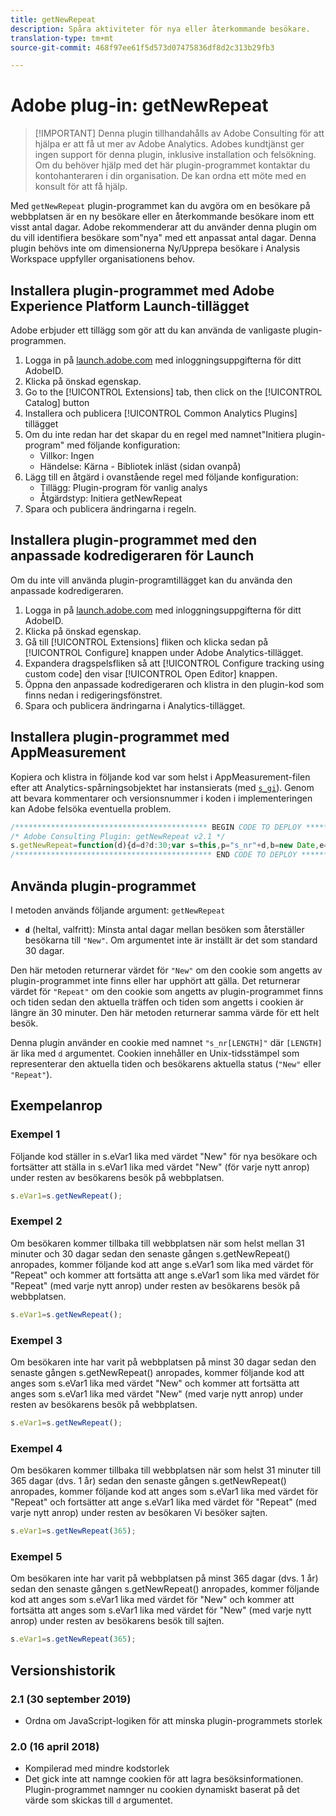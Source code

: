 ```yaml
---
title: getNewRepeat
description: Spåra aktiviteter för nya eller återkommande besökare.
translation-type: tm+mt
source-git-commit: 468f97ee61f5d573d07475836df8d2c313b29fb3

---
```



# Adobe plug-in: getNewRepeat

> [!IMPORTANT] Denna plugin tillhandahålls av Adobe Consulting för att hjälpa er att få ut mer av Adobe Analytics. Adobes kundtjänst ger ingen support för denna plugin, inklusive installation och felsökning. Om du behöver hjälp med det här plugin-programmet kontaktar du kontohanteraren i din organisation. De kan ordna ett möte med en konsult för att få hjälp.

Med `getNewRepeat` plugin-programmet kan du avgöra om en besökare på webbplatsen är en ny besökare eller en återkommande besökare inom ett visst antal dagar. Adobe rekommenderar att du använder denna plugin om du vill identifiera besökare som&quot;nya&quot; med ett anpassat antal dagar. Denna plugin behövs inte om dimensionerna Ny/Upprepa besökare i Analysis Workspace uppfyller organisationens behov.

## Installera plugin-programmet med Adobe Experience Platform Launch-tillägget

Adobe erbjuder ett tillägg som gör att du kan använda de vanligaste plugin-programmen.

1. Logga in på [launch.adobe.com](https://launch.adobe.com) med inloggningsuppgifterna för ditt AdobeID.
1. Klicka på önskad egenskap.
1. Go to the [!UICONTROL Extensions] tab, then click on the [!UICONTROL Catalog] button
1. Installera och publicera [!UICONTROL Common Analytics Plugins] tillägget
1. Om du inte redan har det skapar du en regel med namnet&quot;Initiera plugin-program&quot; med följande konfiguration:
   * Villkor: Ingen
   * Händelse: Kärna - Bibliotek inläst (sidan ovanpå)
1. Lägg till en åtgärd i ovanstående regel med följande konfiguration:
   * Tillägg: Plugin-program för vanlig analys
   * Åtgärdstyp: Initiera getNewRepeat
1. Spara och publicera ändringarna i regeln.

## Installera plugin-programmet med den anpassade kodredigeraren för Launch

Om du inte vill använda plugin-programtillägget kan du använda den anpassade kodredigeraren.

1. Logga in på [launch.adobe.com](https://launch.adobe.com) med inloggningsuppgifterna för ditt AdobeID.
1. Klicka på önskad egenskap.
1. Gå till [!UICONTROL Extensions] fliken och klicka sedan på [!UICONTROL Configure] knappen under Adobe Analytics-tillägget.
1. Expandera dragspelsfliken så att [!UICONTROL Configure tracking using custom code] den visar [!UICONTROL Open Editor] knappen.
1. Öppna den anpassade kodredigeraren och klistra in den plugin-kod som finns nedan i redigeringsfönstret.
1. Spara och publicera ändringarna i Analytics-tillägget.

## Installera plugin-programmet med AppMeasurement

Kopiera och klistra in följande kod var som helst i AppMeasurement-filen efter att Analytics-spårningsobjektet har instansierats (med [`s_gi`](../functions/s-gi.md)). Genom att bevara kommentarer och versionsnummer i koden i implementeringen kan Adobe felsöka eventuella problem.

```js
/******************************************* BEGIN CODE TO DEPLOY *******************************************/
/* Adobe Consulting Plugin: getNewRepeat v2.1 */
s.getNewRepeat=function(d){d=d?d:30;var s=this,p="s_nr"+d,b=new Date,e=s.c_r(p),f=e.split("-"),c=b.getTime();b.setTime(c+864E5*d); if(""===e||18E4>c-f[0]&&"New"===f[1])return s.c_w(p,c+"-New",b),"New";s.c_w(p,c+"-Repeat",b);return"Repeat"};
/******************************************** END CODE TO DEPLOY ********************************************/
```

## Använda plugin-programmet

I metoden används följande argument: `getNewRepeat`

* **`d`** (heltal, valfritt): Minsta antal dagar mellan besöken som återställer besökarna till `"New"`. Om argumentet inte är inställt är det som standard 30 dagar.

Den här metoden returnerar värdet för `"New"` om den cookie som angetts av plugin-programmet inte finns eller har upphört att gälla. Det returnerar värdet för `"Repeat"` om den cookie som angetts av plugin-programmet finns och tiden sedan den aktuella träffen och tiden som angetts i cookien är längre än 30 minuter. Den här metoden returnerar samma värde för ett helt besök.

Denna plugin använder en cookie med namnet `"s_nr[LENGTH]"` där `[LENGTH]` är lika med `d` argumentet. Cookien innehåller en Unix-tidsstämpel som representerar den aktuella tiden och besökarens aktuella status (`"New"` eller `"Repeat"`).

## Exempelanrop

### Exempel 1

Följande kod ställer in s.eVar1 lika med värdet &quot;New&quot; för nya besökare och fortsätter att ställa in s.eVar1 lika med värdet &quot;New&quot; (för varje nytt anrop) under resten av besökarens besök på webbplatsen.

```js
s.eVar1=s.getNewRepeat();
```

### Exempel 2

Om besökaren kommer tillbaka till webbplatsen när som helst mellan 31 minuter och 30 dagar sedan den senaste gången s.getNewRepeat() anropades, kommer följande kod att ange s.eVar1 som lika med värdet för &quot;Repeat&quot; och kommer att fortsätta att ange s.eVar1 som lika med värdet för &quot;Repeat&quot; (med varje nytt anrop) under resten av besökarens besök på webbplatsen.

```js
s.eVar1=s.getNewRepeat();
```

### Exempel 3

Om besökaren inte har varit på webbplatsen på minst 30 dagar sedan den senaste gången s.getNewRepeat() anropades, kommer följande kod att anges som s.eVar1 lika med värdet &quot;New&quot; och kommer att fortsätta att anges som s.eVar1 lika med värdet &quot;New&quot; (med varje nytt anrop) under resten av besökarens besök på webbplatsen.

```js
s.eVar1=s.getNewRepeat();
```

### Exempel 4

Om besökaren kommer tillbaka till webbplatsen när som helst 31 minuter till 365 dagar (dvs. 1 år) sedan den senaste gången s.getNewRepeat() anropades, kommer följande kod att anges som s.eVar1 lika med värdet för &quot;Repeat&quot; och fortsätter att ange s.eVar1 lika med värdet för &quot;Repeat&quot; (med varje nytt anrop) under resten av besökaren Vi besöker sajten.

```js
s.eVar1=s.getNewRepeat(365);
```

### Exempel 5

Om besökaren inte har varit på webbplatsen på minst 365 dagar (dvs. 1 år) sedan den senaste gången s.getNewRepeat() anropades, kommer följande kod att anges som s.eVar1 lika med värdet för &quot;New&quot; och kommer att fortsätta att anges som s.eVar1 lika med värdet för &quot;New&quot; (med varje nytt anrop) under resten av besökarens besök till sajten.

```js
s.eVar1=s.getNewRepeat(365);
```

## Versionshistorik

### 2.1 (30 september 2019)

* Ordna om JavaScript-logiken för att minska plugin-programmets storlek

### 2.0 (16 april 2018)

* Kompilerad med mindre kodstorlek
* Det gick inte att namnge cookien för att lagra besöksinformationen. Plugin-programmet namnger nu cookien dynamiskt baserat på det värde som skickas till `d` argumentet.
